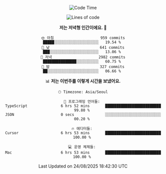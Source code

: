 <div align='center'>
 
<!--START_SECTION:waka-->
![Code Time](http://img.shields.io/badge/Code%20Time-4%2C556%20hrs%2020%20mins-blue)

![Lines of code](https://img.shields.io/badge/%EC%A0%80%EB%8A%94%20%EC%97%AC%ED%83%9C%EA%B9%8C%EC%A7%80%20-2.0%20million%20%EC%A4%84%EC%9D%98%20%EC%BD%94%EB%93%9C%EB%A5%BC%20%EC%9E%91%EC%84%B1%ED%96%88%EC%96%B4%EC%9A%94.-blue)

**저는 저녁형 인간이에요. 🦉** 

```text
🌞 아침                     959 commits         █████░░░░░░░░░░░░░░░░░░░░   19.54 % 
🌆 낮　                     641 commits         ███░░░░░░░░░░░░░░░░░░░░░░   13.06 % 
🌃 저녁                     2982 commits        ███████████████░░░░░░░░░░   60.75 % 
🌙 밤　                     327 commits         ██░░░░░░░░░░░░░░░░░░░░░░░   06.66 % 
```


📊 **저는 이번주를 이렇게 시간을 보냈어요.** 

```text
🕑︎ Timezone: Asia/Seoul

💬 프로그래밍 언어들: 
TypeScript               6 hrs 52 mins       █████████████████████████   99.80 % 
JSON                     0 secs              ░░░░░░░░░░░░░░░░░░░░░░░░░   00.20 % 

🔥 에디터들: 
Cursor                   6 hrs 53 mins       █████████████████████████   100.00 % 

💻 운영 체제들: 
Mac                      6 hrs 53 mins       █████████████████████████   100.00 % 
```


 Last Updated on 24/08/2025 18:42:30 UTC
<!--END_SECTION:waka-->
 </div>
<!---
Emewjin/Emewjin is a ✨ special ✨ repository because its `README.md` (this file) appears on your GitHub profile.
You can click the Preview link to take a look at your changes.
--->
